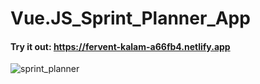 # Vue.JS_Sprint_Planner_App

#### Try it out: https://fervent-kalam-a66fb4.netlify.app

![sprint_planner](https://user-images.githubusercontent.com/11765482/89647670-9fe24680-d8dd-11ea-9c82-47c9eb66dc90.PNG)
